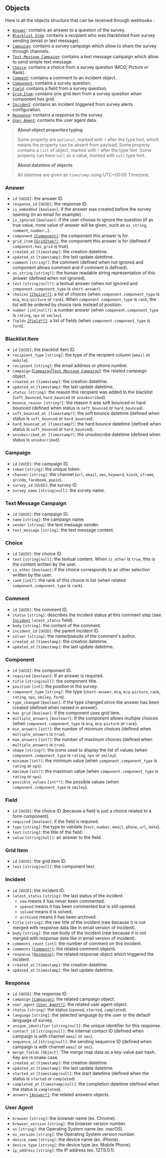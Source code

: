 ## Objects

Here is all the objects structure that can be received through webhooks :

- [`Answer`](#answer): contains an answer to a question of the survey.
- [`Blacklist Item`](#blacklist-item): contains a recipient who was blacklisted from survey sending (email or text message).
- [`Campaign`](#campaign): contains a survey campaign which allow to share the survey through channels.
- [`Text Message Campaign`](#text-message-campaign): contains a text message campaign which allow to send simple text message.
- [`Choice`](#choice): contains a choice from a survey question (MCQ, Picture or Rank).
- [`Comment`](#comment): contains a comment to an incident object.
- [`Component`](#component): contains a survey question.
- [`Field`](#field): contains a field from a survey question.
- [`Grid Item`](#grid-item): contains one grid item from a survey question when component has grid.
- [`Incident`](#incident): contains an incident triggered from survey alerts configuration.
- [`Response`](#response): contains a response to the survey.
- [`User Agent`](#user-agent): contains the user agent data.

> **About object properties typing**
>
> Some property are `optional`, marked with `?` after the type hint, which means the property can be absent from payload.
> Some property contains a `list` of object, marked with `*` after the type hint.
> Some property can have `null` as a value, marked with `null` type hint.

> **About datetime of objects**
>
> All datetime are given as `timestamp` using UTC+00:00 Timezone.

### Answer

- `id` `[UUID]`: the answer ID.
- `response_id` `[UUID]`: the response ID.
- `is_embedded` `[boolean]`: if the answer was created before the survey opening (in an email for example).
- `is_ignored` `[boolean]`: if the user choose to ignore the question (if as true value, none value of answer will be given, such as `as_string`, `comment`, `number`...).
- `component` [`[Component]`](#component): the component this answer is for.
- `grid_item` [`[GridItem?]`](#grid-item): the component this answer is for (defined if `component.has_grid` is true).
- `created_at` `[timestamp]`: the creation datetime.
- `updated_at` `[timestamp]`: the last update datetime.
- `comment` `[string?]`: the comment (defined when not ignored and component allows comment and if comment is defined).
- `as_string` `[string?]`: the human readable string representation of this answer (defined when not ignored).
- `text` `[string|null?]`: a textual answer (when not ignored and `component.component_type` is `short-answer`).
- `choices` [`[Choice*?]`](#choice): a list of choices (when `component.component_type` is `mcq`, `mcq-picture` or `rank`). When `component.component_type` is `rank`, the list will be ordered by choice rank instead of position.
- `number` `[int|null?]`: a number answer (when `component.component_type` is `rating`, `nps` or `smiley`).
- `fields` [`[Field*?]`](#field): a list of fields (when `component.component_type` is `form`).

### Blacklist Item

- `id` `[UUID]`: the blacklist item ID.
- `recipient_type` `[string]`: the type of the recipient column (`email` or `mobile`).
- `recipient` `[string]`: the email address or phone number.
- `campaign` [[`Campaign`](#campaign)|[`Text Message Campaign`](#text-message-campaign)]: the related campaign object.
- `created_at` `[timestamp]`: the creation datetime.
- `updated_at` `[timestamp]`: the last update datetime.
- `status [string]`: the reason this recipient was added to the blacklist (`soft_bounced`, `hard_bounced` or `unsubscribed`).
- `bounce_reason [string?]`: the reason it was soft bounced or hard bounced (defined when status is `soft_bounced` or `hard_bounced`).
- `soft_bounced_at [timestamp?]`: the soft bounce datetime (defined when status is `soft_bounced` or `hard_bounced`).
- `hard_bounced_at [timestamp?]`: the hard bounce datetime (defined when status is `soft_bounced` or `hard_bounced`).
- `unsubscribed_at [timestamp?]`: the unsubscribe datetime (defined when status is `unsubscribed`).

### Campaign

- `id` `[UUID]`: the campaign ID.
- `token` `[string]`: the unique token.
- `channel` `[string]`: the channel (`url`, `email`, `sms`, `keyword`, `kiosk`, `iframe`, `qrcode`, `facebook`, `popin`).
- `survey_id` `[UUID]`: the survey ID.
- `survey_name` `[string|null]`: the survey name.

### Text Message Campaign

- `id` `[UUID]`: the campaign ID.
- `name` `[string]`: the campaign name.
- `sender` `[string]`: the text message sender.
- `text_message` `[string]`: the text message content.

### Choice

- `id` `[UUID]`: the choice ID.
- `text` `[string|null]`: the textual content. When `is_other` is `true`, this is the content written by the user.
- `is_other` `[boolean]`: if the choice corresponds to an other selection written by the user.
- `rank` `[int?]`: the rank of this choice in list (when related `component.component_type` is `rank`).

### Comment

- `id` `[UUID]`: the comment ID.
- `status` `[string]`: describes the incident status at this comment step (see [`Incident`](#incident) `latest_status` field).
- `body` `[string]`: the content of the comment.
- `incident_id` `[UUID]`: the parent incident ID.
- `solver` `[string]`: the name/pseudo of the comment's author.
- `created_at` `[timestamp]`: the creation datetime.
- `updated_at` `[timestamp]`: the last update datetime.

### Component

- `id` `[UUID]`: the component ID.
- `required` `[boolean]`: If an answer is required.
- `title` `[string|null]`: the component title.
- `position` `[int]`: the position in the survey.
- `component_type` `[string]`: the type (`short-answer`, `mcq`, `mcq-picture`, `rank`, `rating`, `nps`, `smiley`, `form`).
- `type_changed` `[boolean]`: if the type changed since the answer has been created (defined when nested in answer).
- `has_grid` `[boolean]`: if the component uses grid item.
- `multiple_answers` `[boolean?]`: if the component allows multiple choices (when `component.component_type` is `mcq`, `mcq-picture` or `rank`).
- `min_answers` `[int?]`: the number of minimum choices (defined when `multiple_answers` is `true`).
- `max_answers` `[int?]`: the number of maximum choices (defined when `multiple_answers` is `true`).
- `shape` `[string?]`: the icons used to display the list of values (when `component.component_type` is `rating`, `nps` or `smiley`).
- `minimum` `[int?]`: the minimum value (when `component.component_type` is `rating` or `nps`).
- `maximum` `[int?]`: the maximum value (when `component.component_type` is `rating` or `nps`).
- `possible_values` `[int*?]`: the possible values (when `component.component_type` is `smiley`).

### Field

- `id` `[UUID]`: the choice ID (because a field is just a choice related to a form component).
- `required` `[boolean]`: if the field is required.
- `type` `[string]`: the type to validate (`text`, `number`, `email`, `phone`, `url`, `date`).
- `text` `[string]`: the title of the field.
- `value` `[string|null]`: an answer to the field.

### Grid Item

- `id` `[UUID]`: the grid item ID.
- `text` `[string|null]`: the component text.

### Incident

- `id` `[UUID]`: the incident ID.
- `latest_status` `[string]`: the last status of the incident.
  - `new` means it has never been commented.
  - `opened` means it has been commented but is still opened.
  - `solved` means it is solved.
  - `archived` means it has been archived.
- `title` `[string]`: the raw title of the incident (raw because it is not merged with response data like in email version of incident).
- `body` `[string]`: the raw body of the incident (raw because it is not merged with response data like in email version of incident).
- `comments_count` `[int]`: the number of comment on this incident.
- `comments` [`[Comment*]`](#comment): the related comment objects.
- `response` [`[Response]`](#response): the related response object which triggered the incident.
- `created_at` `[timestamp]`: the creation datetime.
- `updated_at` `[timestamp]`: the last update datetime.

### Response

- `id` `[UUID]`: the response ID.
- `campaign` [`[Campaign]`](#campaign): the related campaign object.
- `user_agent` [`[User Agent?]`](#user-agent): the related user agent object.
- `status` `[string]`: the status (`opened`, `started`, `completed`).
- `language` `[string]`: the selected language by the user or the default language of survey.
- `unique_identifier` `[string|null]`: the unique identifier for this response.
- `contact_id` `[string|null]`: the internal contact ID (defined when campaign is with channel `email` or `sms`).
- `sequence_id` `[string|null]`: the sending sequence ID (defined when campaign is with channel `email` or `sms`).
- `merge_fields` `[Object]`: The merge map data as a key-value pair hash. Key are in snake case.
- `created_at` `[timestamp]`: the creation datetime.
- `updated_at` `[timestamp]`: the last update datetime.
- `started_at` `[timestamp|null]`: the start datetime (defined when the status is `started` or `completed`).
- `completed_at` `[timestamp|null]`: the completion datetime (defined when the status is `completed`).
- `answers` [`[Answer*]`](#answer): the related answers objects.

### User Agent

- `browser` `[string]`: the browser name (ex. Chrome).
- `browser_version` `[string]`: the browser version number.
- `os` `[string]`: the Operating System name (ex. macOS).
- `os_version` `[string]`: the Operating System version number.
- `device_name` `[string]`: the device name (ex. iPhone).
- `device_type` `[string]`: the device type (ex. Mobile Phone).
- `ip_address` `[string]`: the IP address (ex. 127.0.0.1).
